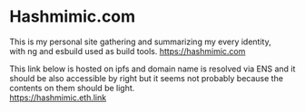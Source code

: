 # Hashmimic.com
This is my personal site gathering and summarizing my every identity,<br>
with ng and esbuild used as build tools.
https://hashmimic.com

This link below is hosted on ipfs and domain name is resolved via ENS and it should be also accessible by right but it seems not probably because the contents on them should be light.<br>
https://hashmimic.eth.link
